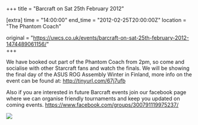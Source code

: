 +++
title = "Barcraft on Sat 25th February 2012"

[extra]
time = "14:00:00"
end_time = "2012-02-25T20:00:00Z"
location = "The Phantom Coach"

original = "https://uwcs.co.uk/events/barcraft-on-sat-25th-february-2012-1474489061156/"    
+++

We have booked out part of the Phantom Coach from 2pm, so come and socialise with other Starcraft fans and watch the finals. We will be showing the final day of the ASUS ROG Assembly Winter in Finland, more info on the event can be found at: <http://tinyurl.com/67j7ufb>

Also if you are interested in future Barcraft events join our facebook page where we can organise friendly tournaments and keep you updated on coming events. <https://www.facebook.com/groups/300791119975237/>

[![](http://zed0.co.uk/Misc/Barcraft2_Poster_Full.thumb.png)](http://zed0.co.uk/Misc/Barcraft2_Poster_Full.png)

